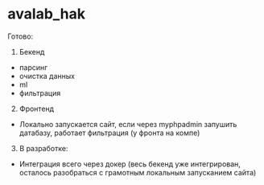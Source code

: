# avalab_hak

Готово:
1. Бекенд
- парсинг
- очистка данных
- ml
- фильтрация

2. Фронтенд
- Локально запускается сайт, если через myphpadmin запушить датабазу, работает фильтрация (у фронта на компе)

3. В разработке:
- Интеграция всего через докер (весь бекенд уже интегрирован, осталось разобраться с грамотным локальным запусканием сайта)
